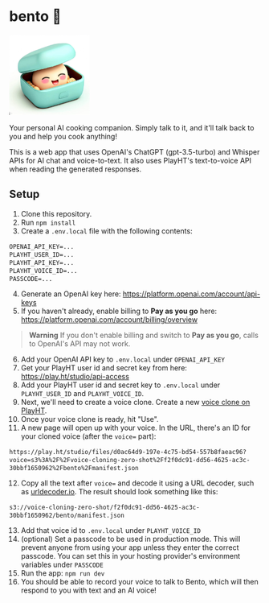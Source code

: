 # bento 🍱

<img src='static/favicon.jpg' height='160'></h1>

Your personal AI cooking companion. Simply talk to it, and it'll talk back to you and help you cook anything!

This is a web app that uses OpenAI's ChatGPT (gpt-3.5-turbo) and Whisper APIs for AI chat and voice-to-text. It also uses PlayHT's text-to-voice API when reading the generated responses.

## Setup

1. Clone this repository.
2. Run `npm install`
1. Create a `.env.local` file with the following contents:
```
OPENAI_API_KEY=...
PLAYHT_USER_ID=...
PLAYHT_API_KEY=...
PLAYHT_VOICE_ID=...
PASSCODE=...
```
4. Generate an OpenAI key here: https://platform.openai.com/account/api-keys
2. If you haven't already, enable billing to **Pay as you go** here: https://platform.openai.com/account/billing/overview

> **Warning**
> If you don't enable billing and switch to **Pay as you go**, calls to OpenAI's API may not work.

6. Add your OpenAI API key to `.env.local` under `OPENAI_API_KEY`
4. Get your PlayHT user id and secret key from here: https://play.ht/studio/api-access
5. Add your PlayHT user id and secret key to `.env.local` under `PLAYHT_USER_ID` and `PLAYHT_VOICE_ID`.
6. Next, we'll need to create a voice clone. Create a new [voice clone on PlayHT](https://play.ht/studio/voice-cloning).
7. Once your voice clone is ready, hit "Use".
8. A new page will open up with your voice. In the URL, there's an ID for your cloned voice (after the `voice=` part):

```
https://play.ht/studio/files/d0ac64d9-197e-4c75-bd54-557b8faeac96?voice=s3%3A%2F%2Fvoice-cloning-zero-shot%2Ff2f0dc91-dd56-4625-ac3c-30bbf1650962%2Fbento%2Fmanifest.json
```
12. Copy all the text after `voice=` and decode it using a URL decoder, such as [urldecoder.io](https://www.urldecoder.io/). The result should look something like this:
```
s3://voice-cloning-zero-shot/f2f0dc91-dd56-4625-ac3c-30bbf1650962/bento/manifest.json
```
13. Add that voice id to `.env.local` under `PLAYHT_VOICE_ID`
11. (optional) Set a passcode to be used in production mode. This will prevent anyone from using your app unless they enter the correct passcode. You can set this in your hosting provider's environment variables under `PASSCODE`
12. Run the app: `npm run dev`
13. You should be able to record your voice to talk to Bento, which will then respond to you with text and an AI voice!